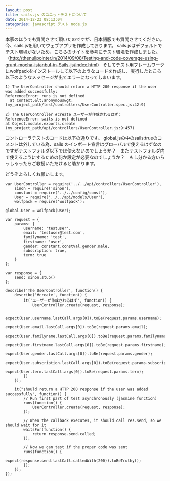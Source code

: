 ```yaml
---
layout: post
title: sails.js のユニットテストについて
date: 2014-12-23 08:13:04
categories: javascript テスト node.js
---
```

<p>本家のほうでも質問させて頂いたのですが、日本語版でも質問させてください。
今、sails.jsを用いてウェブアプリを作成しております。
sails.jsはデフォルトでテスト環境がないため、こちらのサイトを参考にテスト環境を作成しました。
（<a href="http://thenullpointer.in/2014/09/08/Testing-and-code-coverage-using-grunt-mocha-istanbul-in-Sails-js/index.html" rel="nofollow">http://thenullpointer.in/2014/09/08/Testing-and-code-coverage-using-grunt-mocha-istanbul-in-Sails-js/index.html</a>）
そしてテスト用フレームワークにwolfpackをインストールして以下のようなコードを作成し、実行したところ以下のようなメッセージが出てエラーになってしまいます。</p>

```
1) The UserController should return a HTTP 200 response if the user was added successfully:
ReferenceError: runs is not defined
  at Context.&lt;anonymous&gt; (my_project_path/test/controllers/UserController.spec.js:42:9)

2) The UserController #create ユーザーが作成されるはず:    
ReferenceError: sails is not defined 
at Object.module.exports.create (my_project_path/api/controllers/UserController.js:9:457)
```

<p>コントローラテストのコードは以下の通りです。
global.jsの中のsails:trueのコメントは外している為、sails のインポート宣言はグローバルで使えるはずなのですがテストフォルダ以下では使えないのでしょうか？　またテストフォルダ内で使えるようにするための何か設定が必要なのでしょうか？　もし分かる方いらっしゃったらご教授いただけると助かります。</p>

<p>どうぞよろしくお願いします。</p>

```
var UserController = require('../../api/controllers/UserController'),
    sinon = require('sinon'),
    constant = require('../../config/const'),
    User = require('../../api/models/User'),
    wolfpack = require('wolfpack');

global.User = wolfpack(User); 

var request = {
    params: {
        username: 'testuser',
        email: 'testuser@test.com',
        familyname: 'test',
        firstname: 'user',
        gender: constant.constVal.gender.male,
        subscription: true,
        term: true
    }
};

var response = {
    send: sinon.stub() 
};

describe('The UserController', function() {
    describe('#create', function() {
        it('ユーザーが作成されるはず', function() {
            UserController.create(request, response);

            expect(User.username.lastCall.args[0]).toBe(request.params.username);
            expect(User.email.lastCall.args[0]).toBe(request.params.email);
            expect(User.familyname.lastCall.args[0]).toBe(request.params.familyname);
            expect(User.firstname.lastCall.args[0]).toBe(request.params.firstname);
            expect(User.gender.lastCall.args[0]).toBe(request.params.gender);
            expect(User.subscription.lastCall.args[0]).toBe(request.params.subscription);
            expect(User.term.lastCall.args[0]).toBe(request.params.term);
        })
    });

    it("should return a HTTP 200 response if the user was added successfully", function() {
        // Run first part of test asynchronously (jasmine function)
        runs(function() {
            UserController.create(request, response);
        });

        // When the callback executes, it should call res.send, so we should wait for it
        waitsFor(function() {
            return response.send.called;
        });

        // Now we can test if the proper code was sent
        runs(function() {
            expect(response.send.lastCall.calledWith(200)).toBeTruthy();
        });
    });
});
```
